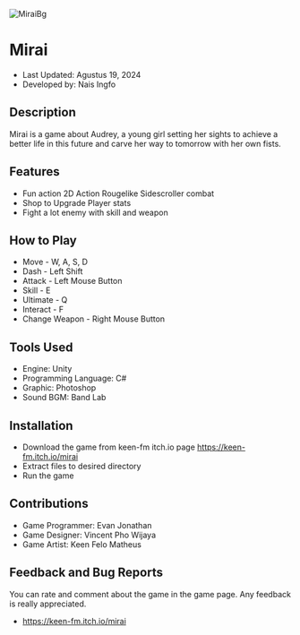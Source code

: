 ![MiraiBg](https://github.com/user-attachments/assets/b15dd391-c7d3-43f4-8dfb-1aedf4465d5a)

# Mirai
- Last Updated: Agustus 19, 2024
- Developed by: Nais Ingfo

## Description
Mirai is a game about Audrey, a young girl setting her sights to achieve a better life in this future and carve her way to tomorrow with her own fists. 

## Features
- Fun action 2D Action Rougelike Sidescroller combat
- Shop to Upgrade Player stats
- Fight a lot enemy with skill and weapon

## How to Play
- Move - W, A, S, D 
- Dash - Left Shift 
- Attack - Left Mouse Button 
- Skill - E 
- Ultimate - Q 
- Interact - F 
- Change Weapon - Right Mouse Button

## Tools Used
- Engine: Unity
- Programming Language: C#
- Graphic: Photoshop
- Sound BGM: Band Lab

## Installation
- Download the game from keen-fm itch.io page https://keen-fm.itch.io/mirai
- Extract files to desired directory
- Run the game

## Contributions
- Game Programmer: Evan Jonathan
- Game Designer: Vincent Pho Wijaya
- Game Artist: Keen Felo Matheus

## Feedback and Bug Reports
You can rate and comment about the game in the game page. Any feedback is really appreciated.
- https://keen-fm.itch.io/mirai
